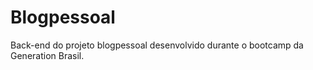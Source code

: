 # Blogpessoal
 
 Back-end do projeto blogpessoal desenvolvido durante o bootcamp da Generation Brasil.
 

